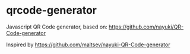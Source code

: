 # qrcode-generator
Javascript QR Code generator, based on: https://github.com/nayuki/QR-Code-generator

Inspired by https://github.com/maltsev/nayuki-QR-Code-generator